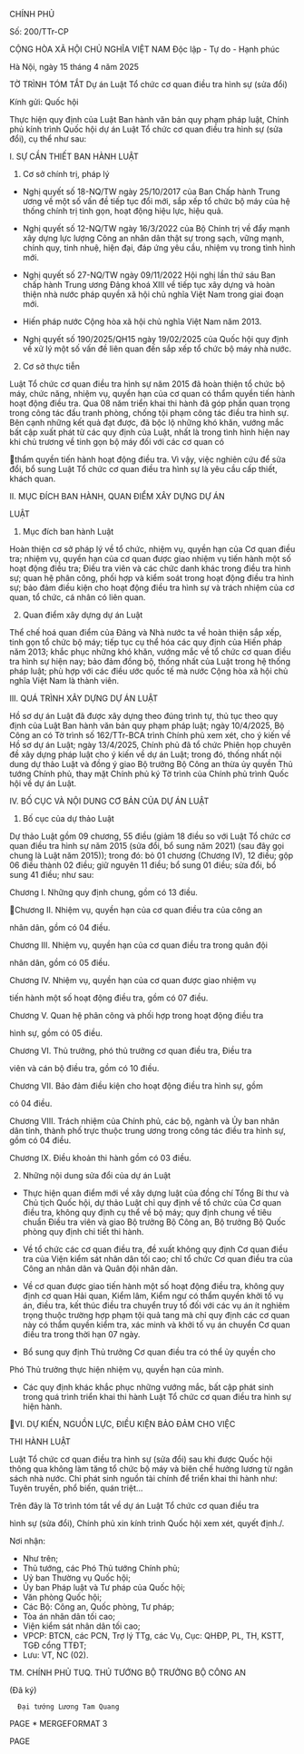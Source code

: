 CHÍNH PHỦ

Số: 200/TTr-CP

CỘNG HÒA XÃ HỘI CHỦ NGHĨA
VIỆT NAM
Độc lập - Tự do - Hạnh phúc

Hà Nội, ngày 15 tháng 4 năm 2025

TỜ TRÌNH TÓM TẮT
Dự án Luật Tổ chức cơ quan điều tra hình sự (sửa đổi)

Kính gửi: Quốc hội

Thực hiện quy định của Luật Ban hành văn bản quy phạm pháp luật,
Chính phủ kính trình Quốc hội dự án Luật Tổ chức cơ quan điều tra hình sự
(sửa đổi), cụ thể như sau:

I. SỰ CẦN THIẾT BAN HÀNH LUẬT
1. Cơ sở chính trị, pháp lý

-  Nghị  quyết  số  18-NQ/TW  ngày  25/10/2017  của  Ban  Chấp  hành
Trung ương về một số vấn đề tiếp tục đổi mới, sắp xếp tổ chức bộ máy của
hệ thống chính trị tinh gọn, hoạt động hiệu lực, hiệu quả.

- Nghị quyết số 12-NQ/TW ngày 16/3/2022 của Bộ Chính trị về đẩy
mạnh xây dựng lực lượng Công an nhân dân thật sự trong sạch, vững mạnh,
chính  quy,  tinh  nhuệ,  hiện  đại,  đáp  ứng  yêu  cầu,  nhiệm  vụ  trong  tình  hình
mới.

- Nghị quyết số 27-NQ/TW ngày 09/11/2022 Hội nghị lần thứ sáu Ban
chấp hành Trung ương Đảng khoá XIII về tiếp tục xây dựng và hoàn thiện
nhà nước pháp quyền xã hội chủ nghĩa Việt Nam trong giai đoạn mới.

- Hiến pháp nước Cộng hòa xã hội chủ nghĩa Việt Nam năm 2013.

-  Nghị  quyết  số  190/2025/QH15  ngày  19/02/2025  của  Quốc  hội  quy
định về xử lý một số vấn đề liên quan đến sắp xếp tổ chức bộ máy nhà nước.

2. Cơ sở thực tiễn

Luật  Tổ  chức  cơ  quan  điều  tra  hình  sự  năm  2015  đã  hoàn  thiện  tổ
chức bộ máy, chức năng, nhiệm vụ, quyền hạn của cơ quan có thẩm quyền
tiến  hành  hoạt  động  điều  tra.  Qua  08  năm  triển  khai  thi  hành  đã  góp  phần
quan trọng trong công tác đấu tranh phòng, chống tội phạm công tác điều tra
hình  sự.  Bên  cạnh  những  kết  quả  đạt  được,  đã  bộc  lộ  những  khó  khăn,
vướng  mắc  bất  cập  xuất  phát  từ  các  quy  định  của  Luật,  nhất  là  trong  tình
hình  hiện  nay  khi  chủ  trương  về  tinh  gọn  bộ  máy  đối  với  các  cơ  quan  có

thẩm quyền tiến hành hoạt động điều tra. Vì vậy, việc nghiên cứu để sửa đổi,
bổ sung Luật Tổ chức cơ quan điều tra hình sự là yêu cầu cấp thiết, khách
quan.

II.  MỤC  ĐÍCH  BAN  HÀNH,  QUAN  ĐIỂM  XÂY  DỰNG  DỰ  ÁN

LUẬT

1. Mục đích ban hành Luật

Hoàn  thiện  cơ  sở  pháp  lý  về  tổ  chức,  nhiệm  vụ,  quyền  hạn  của  Cơ
quan  điều  tra;  nhiệm  vụ,  quyền  hạn  của  cơ  quan  được  giao  nhiệm  vụ  tiến
hành một số hoạt động điều tra; Điều tra viên và các chức danh khác trong
điều tra hình sự; quan hệ phân công, phối hợp và kiểm soát trong hoạt động
điều tra hình sự; bảo đảm điều kiện cho hoạt động điều tra hình sự và trách
nhiệm của cơ quan, tổ chức, cá nhân có liên quan.

2. Quan điểm xây dựng dự án Luật

Thể chế hoá quan điểm của Đảng và Nhà nước ta về hoàn thiện sắp xếp,
tinh gọn tổ chức bộ máy; tiếp tục cụ thể hóa các quy định của Hiến pháp năm
2013; khắc phục những khó khăn, vướng mắc về tổ chức cơ quan điều tra hình
sự hiện nay; bảo đảm đồng bộ, thống nhất của Luật trong hệ thống pháp luật;
phù  hợp  với  các  điều  ước  quốc  tế  mà  nước  Cộng  hòa  xã  hội  chủ  nghĩa Việt
Nam là thành viên.

III. QUÁ TRÌNH XÂY DỰNG DỰ ÁN LUẬT

Hồ sơ dự án Luật đã được xây dựng theo đúng trình tự, thủ tục theo quy
định  của  Luật  Ban  hành  văn  bản  quy  phạm  pháp  luật;  ngày  10/4/2025,  Bộ
Công an có Tờ trình số 162/TTr-BCA trình Chính phủ xem xét, cho ý kiến về
Hồ sơ dự án Luật; ngày 13/4/2025, Chính phủ đã tổ chức Phiên họp chuyên đề
xây dựng pháp luật cho ý kiến về dự án Luật; trong đó, thống nhất nội dung dự
thảo  Luật  và đồng ý  giao  Bộ  trưởng  Bộ  Công  an  thừa ủy  quyền  Thủ  tướng
Chính phủ, thay mặt Chính phủ ký Tờ trình của Chính phủ trình Quốc hội về
dự án Luật.

IV. BỐ CỤC VÀ NỘI DUNG CƠ BẢN CỦA DỰ ÁN LUẬT

1. Bố cục của dự thảo Luật

Dự thảo Luật gồm 09 chương, 55 điều (giảm 18 điều so với Luật Tổ
chức cơ quan điều tra hình sự năm 2015 (sửa đổi, bổ sung năm 2021) (sau
đây gọi chung là Luật năm 2015)); trong đó: bỏ 01 chương (Chương IV),
12 điều; gộp 06 điều thành 02 điều; giữ nguyên 11 điều; bổ sung 01 điều;
sửa đổi, bổ sung 41 điều; như sau:

Chương I. Những quy định chung, gồm có 13 điều.

Chương  II.  Nhiệm  vụ,  quyền  hạn  của  cơ  quan  điều  tra  của  công  an

nhân dân, gồm có 04 điều.

Chương III. Nhiệm vụ, quyền hạn của cơ quan điều tra trong quân đội

nhân dân, gồm có 05 điều.

Chương  IV.  Nhiệm  vụ,  quyền  hạn  của  cơ  quan  được  giao  nhiệm  vụ

tiến hành một số hoạt động điều tra, gồm có 07 điều.

Chương V. Quan hệ phân công và phối hợp trong hoạt động điều tra

hình sự, gồm có 05 điều.

Chương  VI.  Thủ  trưởng,  phó  thủ  trưởng  cơ  quan  điều  tra,  Điều  tra

viên và cán bộ điều tra, gồm có 10 điều.

Chương VII. Bảo đảm điều kiện cho hoạt động điều tra hình sự, gồm

có 04 điều.

Chương VIII. Trách nhiệm của Chính phủ, các bộ, ngành và Ủy ban
nhân dân tỉnh, thành phố trực thuộc trung ương trong công tác điều tra hình
sự, gồm có 04 điều.

Chương IX. Điều khoản thi hành gồm có 03 điều.

2. Những nội dung sửa đổi của dự án Luật

- Thực hiện quan điểm mới về xây dựng luật của đồng chí Tổng Bí thư
và Chủ tịch Quốc hội, dự thảo Luật chỉ quy định về tổ chức của Cơ quan điều
tra, không quy định cụ thể về bộ máy; quy định chung về tiêu chuẩn Điều tra
viên và giao Bộ trưởng Bộ Công an, Bộ trưởng Bộ Quốc phòng quy định chi
tiết thi hành.

- Về tổ chức các cơ quan điều tra, đề xuất không quy định Cơ quan
điều tra của Viện kiểm sát nhân dân tối cao; chỉ tổ chức Cơ quan điều tra của
Công an nhân dân và Quân đội nhân dân.

- Về cơ quan được giao tiến hành một số hoạt động điều tra, không quy
định  cơ  quan  Hải  quan,  Kiểm  lâm,  Kiểm  ngư  có  thẩm  quyền  khởi  tố  vụ  án,
điều tra, kết thúc điều tra chuyển truy tố đối với các vụ án ít nghiêm trọng thuộc
trường hợp phạm tội quả tang mà chỉ quy định các cơ quan này có thẩm quyền
kiểm tra, xác minh và khởi tố vụ án chuyển Cơ quan điều tra trong thời hạn 07
ngày.

- Bổ sung quy định Thủ trưởng Cơ quan điều tra có thể ủy quyền cho

Phó Thủ trưởng thực hiện nhiệm vụ, quyền hạn của mình.

-  Các  quy  định  khác  khắc  phục  những  vướng  mắc,  bất  cập  phát  sinh
trong quá trình triển khai thi hành Luật Tổ chức cơ quan điều tra hình sự hiện
hành.

VI.  DỰ  KIẾN,  NGUỒN  LỰC,  ĐIỀU  KIỆN  BẢO  ĐẢM  CHO  VIỆC

THI HÀNH LUẬT

Luật Tổ chức cơ quan điều tra hình sự (sửa đổi) sau khi được Quốc hội
thông qua không làm tăng tổ chức bộ máy và biên chế hưởng lương từ ngân
sách nhà nước. Chỉ phát sinh nguồn tài chính để triển khai thi hành như: Tuyên
truyền, phổ biến, quán triệt…

Trên đây là Tờ trình tóm tắt về dự án Luật Tổ chức cơ quan điều tra

hình sự (sửa đổi), Chính phủ xin kính trình Quốc hội xem xét, quyết định./.

Nơi nhận:
- Như trên;
- Thủ tướng, các Phó Thủ tướng Chính phủ;
- Uỷ ban Thường vụ Quốc hội;
- Ủy ban Pháp luật và Tư pháp của Quốc hội;
- Văn phòng Quốc hội;
- Các Bộ: Công an, Quốc phòng, Tư pháp;
- Tòa án nhân dân tối cao;
- Viện kiểm sát nhân dân tối cao;
- VPCP: BTCN, các PCN, Trợ lý TTg,
              các Vụ, Cục: QHĐP, PL, TH, KSTT,
              TGĐ cổng TTĐT;
- Lưu: VT, NC (02).

TM. CHÍNH PHỦ
TUQ. THỦ TƯỚNG
BỘ TRƯỞNG BỘ CÔNG AN

(Đã ký)

      Đại tướng Lương Tam Quang

 PAGE   \* MERGEFORMAT 3

PAGE



